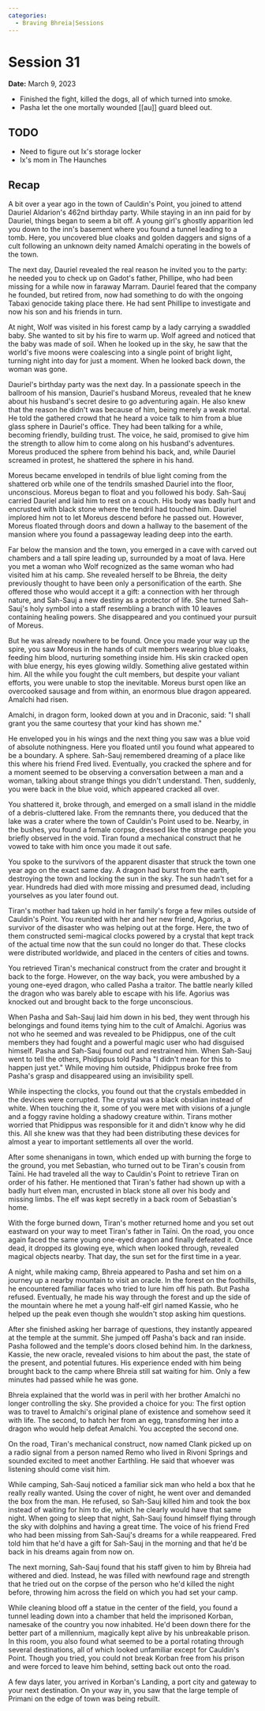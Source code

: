 ```yaml
---
categories:
  - Braving Bhreia|Sessions
---
```


# Session 31

**Date:** March 9, 2023

- Finished the fight, killed the dogs, all of which turned into smoke.
- Pasha let the one mortally wounded [[au]] guard bleed out.

## TODO

- Need to figure out Ix's storage locker
- Ix's mom in The Haunches

## Recap

A bit over a year ago in the town of Cauldin's Point, you joined to attend Dauriel Aldarion's 462nd birthday party. While staying in an inn paid for by Dauriel, things began to seem a bit off. A young girl's ghostly apparition led you down to the inn's basement where you found a tunnel leading to a tomb. Here, you uncovered blue cloaks and golden daggers and signs of a cult following an unknown deity named Amalchi operating in the bowels of the town.

The next day, Dauriel revealed the real reason he invited you to the party: he needed you to check up on Gadot's father, Phillipe, who had been missing for a while now in faraway Marram. Dauriel feared that the company he founded, but retired from, now had something to do with the ongoing Tabaxi genocide taking place there. He had sent Phillipe to investigate and now his son and his friends in turn.

At night, Wolf was visited in his forest camp by a lady carrying a swaddled baby. She wanted to sit by his fire to warm up. Wolf agreed and noticed that the baby was made of soil. When he looked up in the sky, he saw that the world's five moons were coalescing into a single point of bright light, turning night into day for just a moment. When he looked back down, the woman was gone.

Dauriel's birthday party was the next day. In a passionate speech in the ballroom of his mansion, Dauriel's husband Moreus, revealed that he knew about his husband's secret desire to go adventuring again. He also knew that the reason he didn't was because of him, being merely a weak mortal. He told the gathered crowd that he heard a voice talk to him from a blue glass sphere in Dauriel's office. They had been talking for a while, becoming friendly, building trust. The voice, he said, promised to give him the strength to allow him to come along on his husband's adventures. Moreus produced the sphere from behind his back, and, while Dauriel screamed in protest, he shattered the sphere in his hand.

Moreus became enveloped in tendrils of blue light coming from the shattered orb while one of the tendrils smashed Dauriel into the floor, unconscious. Moreus began to float and you followed his body. Sah-Sauj carried Dauriel and laid him to rest on a couch. His body was badly hurt and encrusted with black stone where the tendril had touched him. Dauriel implored him not to let Moreus descend before he passed out. However, Moreus floated through doors and down a hallway to the basement of the mansion where you found a passageway leading deep into the earth.

Far below the mansion and the town, you emerged in a cave with carved out chambers and a tall spire leading up, surrounded by a moat of lava. Here you met a woman who Wolf recognized as the same woman who had visited him at his camp. She revealed herself to be Bhreia, the deity previously thought to have been only a personification of the earth. She offered those who would accept it a gift: a connection with her through nature, and Sah-Sauj a new destiny as a protector of life. She turned Sah-Sauj's holy symbol into a staff resembling a branch with 10 leaves containing healing powers. She disappeared and you continued your pursuit of Moreus.

But he was already nowhere to be found. Once you made your way up the spire, you saw Moreus in the hands of cult members wearing blue cloaks, feeding him blood, nurturing something inside him. His skin cracked open with blue energy, his eyes glowing wildly. Something alive gestated within him. All the while you fought the cult members, but despite your valiant efforts, you were unable to stop the inevitable. Moreus burst open like an overcooked sausage and from within, an enormous blue dragon appeared. Amalchi had risen.

Amalchi, in dragon form, looked down at you and in Draconic, said: "I shall grant you the same courtesy that your kind has shown me."

He enveloped you in his wings and the next thing you saw was a blue void of absolute nothingness. Here you floated until you found what appeared to be a boundary. A sphere. Sah-Sauj remembered dreaming of a place like this where his friend Fred lived. Eventually, you cracked the sphere and for a moment seemed to be observing a conversation between a man and a woman, talking about strange things you didn't understand. Then, suddenly, you were back in the blue void, which appeared cracked all over.

You shattered it, broke through, and emerged on a small island in the middle of a debris-cluttered lake. From the remnants there, you deduced that the lake was a crater where the town of Cauldin's Point used to be. Nearby, in the bushes, you found a female corpse, dressed like the strange people you briefly observed in the void. Tiran found a mechanical construct that he vowed to take with him once you made it out safe.

You spoke to the survivors of the apparent disaster that struck the town one year ago on the exact same day. A dragon had burst from the earth, destroying the town and locking the sun in the sky. The sun hadn't set for a year. Hundreds had died with more missing and presumed dead, including yourselves as you later found out.

Tiran's mother had taken up hold in her family's forge a few miles outside of Cauldin's Point. You reunited with her and her new friend, Agorius, a survivor of the disaster who was helping out at the forge. Here, the two of them constructed semi-magical clocks powered by a crystal that kept track of the actual time now that the sun could no longer do that. These clocks were distributed worldwide, and placed in the centers of cities and towns.

You retrieved Tiran's mechanical construct from the crater and brought it back to the forge. However, on the way back, you were ambushed by a young one-eyed dragon, who called Pasha a traitor. The battle nearly killed the dragon who was barely able to escape with his life. Agorius was knocked out and brought back to the forge unconscious.

When Pasha and Sah-Sauj laid him down in his bed, they went through his belongings and found items tying him to the cult of Amalchi. Agorius was not who he seemed and was revealed to be Phidippus, one of the cult members they had fought and a powerful magic user who had disguised himself. Pasha and Sah-Sauj found out and restrained him. When Sah-Sauj went to tell the others, Phidippus told Pasha "I didn't mean for this to happen just yet." While moving him outside, Phidippus broke free from Pasha's grasp and disappeared using an invisibility spell.

While inspecting the clocks, you found out that the crystals embedded in the devices were corrupted. The crystal was a black obsidian instead of white. When touching the it, some of you were met with visions of a jungle and a foggy ravine holding a shadowy creature within. Tirans mother worried that Phidippus was responsible for it and didn't know why he did this. All she knew was that they had been distributing these devices for almost a year to important settlements all over the world.

After some shenanigans in town, which ended up with burning the forge to the ground, you met Sebastian, who turned out to be Tiran's cousin from Taïni. He had traveled all the way to Cauldin's Point to retrieve Tiran on order of his father. He mentioned that Tiran's father had shown up with a badly hurt elven man, encrusted in black stone all over his body and missing limbs. The elf was kept secretly in a back room of Sebastian's home.

With the forge burned down, Tiran's mother returned home and you set out eastward on your way to meet Tiran's father in Taïni. On the road, you once again faced the same young one-eyed dragon and finally defeated it. Once dead, it dropped its glowing eye, which when looked through, revealed magical objects nearby. That day, the sun set for the first time in a year.

A night, while making camp, Bhreia appeared to Pasha and set him on a journey up a nearby mountain to visit an oracle. In the forest on the foothills, he encountered familiar faces who tried to lure him off his path. But Pasha refused. Eventually, he made his way through the forest and up the side of the mountain where he met a young half-elf girl named Kassie, who he helped up the peak even though she wouldn't stop asking him questions.

After she finished asking her barrage of questions, they instantly appeared at the temple at the summit. She jumped off Pasha's back and ran inside. Pasha followed and the temple's doors closed behind him. In the darkness, Kassie, the new oracle, revealed visions to him about the past, the state of the present, and potential futures. His experience ended with him being brought back to the camp where Bhreia still sat waiting for him. Only a few minutes had passed while he was gone.

Bhreia explained that the world was in peril with her brother Amalchi no longer controlling the sky. She provided a choice for you: The first option was to travel to Amalchi's original plane of existence and somehow seed it with life. The second, to hatch her from an egg, transforming her into a dragon who would help defeat Amalchi. You accepted the second one.

On the road, Tiran's mechanical construct, now named Clank picked up on a radio signal from a person named Remo who lived in Rivoni Springs and sounded excited to meet another Earthling. He said that whoever was listening should come visit him.

While camping, Sah-Sauj noticed a familiar sick man who held a box that he really really wanted. Using the cover of night, he went over and demanded the box from the man. He refused, so Sah-Sauj killed him and took the box instead of waiting for him to die, which he clearly would have that same night. When going to sleep that night, Sah-Sauj found himself flying through the sky with dolphins and having a great time. The voice of his friend Fred who had been missing from Sah-Sauj's dreams for a while reappeared. Fred told him that he'd have a gift for Sah-Sauj in the morning and that he'd be back in his dreams again from now on.

The next morning, Sah-Sauj found that his staff given to him by Bhreia had withered and died. Instead, he was filled with newfound rage and strength that he tried out on the corpse of the person who he'd killed the night before, throwing him across the field on which you had set your camp.

While cleaning blood off a statue in the center of the field, you found a tunnel leading down into a chamber that held the imprisoned Korban, namesake of the country you now inhabited. He'd been down there for the better part of a millennium, magically kept alive by his unbreakable prison. In this room, you also found what seemed to be a portal rotating through several destinations, all of which looked unfamiliar except for Cauldin's Point. Though you tried, you could not break Korban free from his prison and were forced to leave him behind, setting back out onto the road.

A few days later, you arrived in Korban's Landing, a port city and gateway to your next destination. On your way in, you saw that the large temple of Primani on the edge of town was being rebuilt.
